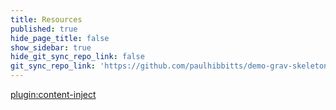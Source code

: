 ```yaml
---
title: Resources
published: true
hide_page_title: false
show_sidebar: true
hide_git_sync_repo_link: false
git_sync_repo_link: 'https://github.com/paulhibbitts/demo-grav-skeleton-open-matter-multi-course-hub-site/blob/master/pages/02.cpt363/03.resources/page.md'
---
```


[plugin:content-inject](/cpt363/resources/)
